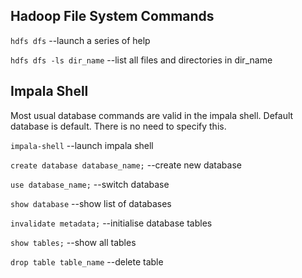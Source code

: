 ## Hadoop File System Commands

`hdfs dfs`  --launch a series of help

`hdfs dfs -ls dir_name` --list all files and directories in dir_name


## Impala Shell
Most usual database commands are valid in the impala shell. 
Default database is default. There is no need to specify this.

`impala-shell`  --launch impala shell

`create database database_name;` --create new database

`use database_name;` --switch database

`show database` --show list of databases

`invalidate metadata;`  --initialise database tables

`show tables;`  --show all tables

`drop table table_name` --delete table